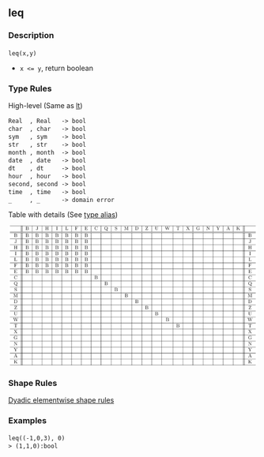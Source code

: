 ## leq

### Description

`leq(x,y)`

- `x <= y`, return boolean

### Type Rules

High-level (Same as [lt](lt.md))

```no-highlight
Real  , Real   -> bool
char  , char   -> bool
sym   , sym    -> bool
str   , str    -> bool
month , month  -> bool
date  , date   -> bool
dt    , dt     -> bool
hour  , hour   -> bool
second, second -> bool
time  , time   -> bool
_     , _      -> domain error
```

Table with details (See [type alias](../types.md))

![lt](../types/lt.png)

### Shape Rules

[Dyadic elementwise shape rules](../shapes.md#dyadic-elementwise)

### Examples

```no-highlight
leq((-1,0,3), 0)
> (1,1,0):bool
```
